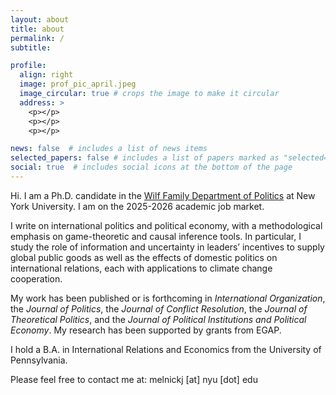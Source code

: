 ```yaml
---
layout: about
title: about
permalink: /
subtitle:

profile:
  align: right
  image: prof_pic_april.jpeg
  image_circular: true # crops the image to make it circular
  address: >
    <p></p>
    <p></p>
    <p></p>

news: false  # includes a list of news items
selected_papers: false # includes a list of papers marked as "selected={true}"
social: true  # includes social icons at the bottom of the page
---
```


Hi. I am a Ph.D. candidate in the [Wilf Family Department of Politics](https://as.nyu.edu/departments/politics.html) at New York University. I am on the 2025-2026 academic job market.

I write on international politics and political economy, with a methodological emphasis on game-theoretic and causal inference tools. In particular, I study the role of information and uncertainty in leaders’ incentives to supply global public goods as well as the effects of domestic politics on international relations, each with applications to climate change cooperation.

<!-- . I am particularly interested in studying the domestic politics of international cooperation and developing theories about the roles of information and uncertainty in climate politics.

I am interested in the interdependence between domestic politics and international cooperation, and explore these entanglements by leveraging game-theoretic tools and quantitative methods.

My current research falls into two broad programs:
1. the political economy of climate change policy;
2. the domestic incentives to negotiate, renegotiate, or withdraw from international agreements. -->

My work has been published or is forthcoming in _International Organization_, the _Journal of Politics_, the _Journal of Conflict Resolution_, the _Journal of Theoretical Politics_, and the _Journal of Political Institutions and Political Economy_. My research has been supported by grants from EGAP.

I hold a B.A. in International Relations and Economics from the University of Pennsylvania.

Please feel free to contact me at: melnickj [at] nyu [dot] edu
